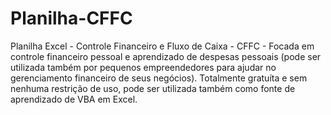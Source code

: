 # Planilha-CFFC
Planilha Excel - Controle Financeiro e Fluxo de Caixa - CFFC - Focada em controle financeiro pessoal e aprendizado de despesas pessoais (pode ser utilizada também por pequenos empreendedores para ajudar no gerenciamento financeiro de seus negócios). Totalmente gratuíta e sem nenhuma restrição de uso, pode ser utilizada também como fonte de aprendizado de VBA em Excel.
